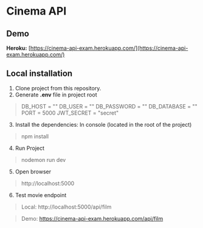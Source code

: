 # Cinema API

## Demo

**Heroku:** [https://cinema-api-exam.herokuapp.com/](https://cinema-api-exam.herokuapp.com/)

## Local installation

1. Clone project from this repository.
2. Generate **.env** file in project root
> DB_HOST = ""
DB_USER = ""
DB_PASSWORD = ""
DB_DATABASE = ""
PORT = 5000
JWT_SECRET = "secret"

3. Install the dependencies: In console (located in the root of the project)
> npm install

4. Run Project
> nodemon run dev

5. Open browser
> http://localhost:5000

6. Test movie endpoint
> Local: http://localhost:5000/api/film

> Demo: https://cinema-api-exam.herokuapp.com/api/film
